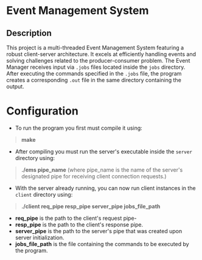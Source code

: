 # Event Management System

## Description
This project is a multi-threaded Event Management System featuring a robust client-server architecture. It excels at efficiently handling events and solving challenges related to the producer-consumer problem. 
The Event Manager receives input via `.jobs` files located inside the `jobs` directory. After executing the commands specified in the `.jobs` file, the program creates a corresponding `.out` file in the same directory containing the output.

# Configuration

- To run the program you first must compile it using:
> **make**

- After compiling you must run the server's executable inside the `server` directory using:
> **./ems pipe_name** (where pipe_name is the name of the server's designated pipe for receiving client connection requests.)  

- With the server already running, you can now run client instances in the `client` directory using:
> **./client req_pipe resp_pipe server_pipe jobs_file_path**

- **req_pipe** is the path to the client's request pipe-
- **resp_pipe** is the path to the client's response pipe.
- **server_pipe** is the path to the server's pipe that was created upon server initialization.
- **jobs_file_path** is the file containing the commands to be executed by the program.
